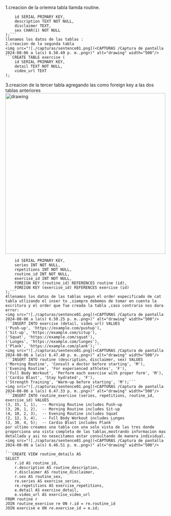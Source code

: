 1.creacion de la oriemra tabla llamda routine.

```CREATE TABLE routine (
    id SERIAL PRIMARY KEY,
    description TEXT NOT NULL,
    disclaimer TEXT,
    sex CHAR(1) NOT NULL
);```
llenamos los datos de las tablas :
2.creacion de la segunda tabla 
<img src="![./capturas/sentence01.png](<CAPTURAS /Captura de pantalla 2024-08-06 a la(s) 6.50.49 p. m..png>)" alt="drawing" width="500"/>
```CREATE TABLE exercise (
    id SERIAL PRIMARY KEY,
    detail TEXT NOT NULL,
    video_url TEXT
);
```
3.creacion de la tercer tabla agregando las como foreign key a las dos tablas anteriores 
<img src="![./capturas/sentence01.png](<CAPTURAS /Captura de pantalla 2024-08-06 a la(s) 6.50.36 p. m..png>)" alt="drawing" width="500"/>
```CREATE TABLE routine_exercise (
    id SERIAL PRIMARY KEY,
    series INT NOT NULL,
    repetitions INT NOT NULL,
    routine_id INT NOT NULL,
    exercise_id INT NOT NULL,
    FOREIGN KEY (routine_id) REFERENCES routine (id),
    FOREIGN KEY (exercise_id) REFERENCES exercise (id)
);```
4llenamos los datos de las tablas segun el order expecificado de cat tabla utlizando el inser to ,siempre debemos de tomar en cuenta la escritura y el order que fue creada la tabla ,caso contrario nos dara error:
<img src="![./capturas/sentence01.png](<CAPTURAS /Captura de pantalla 2024-08-06 a la(s) 6.50.25 p. m..png>)" alt="drawing" width="500"/>
```INSERT INTO exercise (detail, video_url) VALUES 
('Push-up', 'https://example.com/pushup'),
('Sit-up', 'https://example.com/situp'),
('Squat', 'https://example.com/squat'),
('Lunges', 'https://example.com/lunges'),
('Plank', 'https://example.com/plank');```
<img src="![./capturas/sentence01.png](<CAPTURAS /Captura de pantalla 2024-08-06 a la(s) 6.47.48 p. m..png>)" alt="drawing" width="500"/>
```INSERT INTO routine (description, disclaimer, sex) VALUES 
('Morning Routine', 'Consult a doctor before starting', 'M'),
('Evening Routine', 'For experienced athletes', 'F'),
('Full Body Workout', 'Perform each exercise with proper form', 'M'),
('Cardio Blast', 'Stay hydrated', 'F'),
('Strength Training', 'Warm-up before starting', 'M');```
<img src="![./capturas/sentence01.png](<CAPTURAS /Captura de pantalla 2024-08-06 a la(s) 6.47.33 p. m..png>)" alt="drawing" width="500"/>
```INSERT INTO routine_exercise (series, repetitions, routine_id, exercise_id) VALUES 
(3, 15, 1, 1),  -- Morning Routine includes Push-up
(3, 20, 1, 2),  -- Morning Routine includes Sit-up
(4, 10, 2, 3),  -- Evening Routine includes Squat
(2, 12, 3, 4),  -- Full Body Workout includes Lunges
(3, 30, 4, 5);  -- Cardio Blast includes Plank``
por ultimo creamos una tabla con una solo vista de las tres donde proporciona una vista completa de las tablas,mostrando informacion mas detallada y asi no nesecitamos estar consultando de manera individual. 
<img src="![./capturas/sentence01.png](<CAPTURAS /Captura de pantalla 2024-08-06 a la(s) 6.46.51 p. m..png>)" alt="drawing" width="500"/>
.
```CREATE VIEW routine_details AS
SELECT
    r.id AS routine_id,
    r.description AS routine_description,
    r.disclaimer AS routine_disclaimer,
    r.sex AS routine_sex,
    re.series AS exercise_series,
    re.repetitions AS exercise_repetitions,
    e.detail AS exercise_detail,
    e.video_url AS exercise_video_url
FROM routine r
JOIN routine_exercise re ON r.id = re.routine_id
JOIN exercise e ON re.exercise_id = e.id;
```



